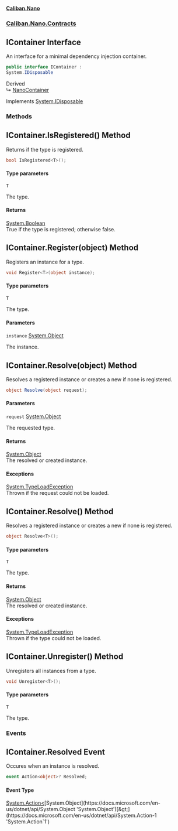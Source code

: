 #### [Caliban.Nano](index.md 'index')
### [Caliban.Nano.Contracts](Caliban.Nano.Contracts.md 'Caliban.Nano.Contracts')

## IContainer Interface

An interface for a minimal dependency injection container.

```csharp
public interface IContainer :
System.IDisposable
```

Derived  
&#8627; [NanoContainer](Caliban.Nano.Container.NanoContainer.md 'Caliban.Nano.Container.NanoContainer')

Implements [System.IDisposable](https://docs.microsoft.com/en-us/dotnet/api/System.IDisposable 'System.IDisposable')
### Methods

<a name='Caliban.Nano.Contracts.IContainer.IsRegistered_T_()'></a>

## IContainer.IsRegistered<T>() Method

Returns if the type is registered.

```csharp
bool IsRegistered<T>();
```
#### Type parameters

<a name='Caliban.Nano.Contracts.IContainer.IsRegistered_T_().T'></a>

`T`

The type.

#### Returns
[System.Boolean](https://docs.microsoft.com/en-us/dotnet/api/System.Boolean 'System.Boolean')  
True if the type is registered; otherwise false.

<a name='Caliban.Nano.Contracts.IContainer.Register_T_(object)'></a>

## IContainer.Register<T>(object) Method

Registers an instance for a type.

```csharp
void Register<T>(object instance);
```
#### Type parameters

<a name='Caliban.Nano.Contracts.IContainer.Register_T_(object).T'></a>

`T`

The type.
#### Parameters

<a name='Caliban.Nano.Contracts.IContainer.Register_T_(object).instance'></a>

`instance` [System.Object](https://docs.microsoft.com/en-us/dotnet/api/System.Object 'System.Object')

The instance.

<a name='Caliban.Nano.Contracts.IContainer.Resolve(object)'></a>

## IContainer.Resolve(object) Method

Resolves a registered instance or creates a new if none is registered.

```csharp
object Resolve(object request);
```
#### Parameters

<a name='Caliban.Nano.Contracts.IContainer.Resolve(object).request'></a>

`request` [System.Object](https://docs.microsoft.com/en-us/dotnet/api/System.Object 'System.Object')

The requested type.

#### Returns
[System.Object](https://docs.microsoft.com/en-us/dotnet/api/System.Object 'System.Object')  
The resolved or created instance.

#### Exceptions

[System.TypeLoadException](https://docs.microsoft.com/en-us/dotnet/api/System.TypeLoadException 'System.TypeLoadException')  
Thrown if the request could not be loaded.

<a name='Caliban.Nano.Contracts.IContainer.Resolve_T_()'></a>

## IContainer.Resolve<T>() Method

Resolves a registered instance or creates a new if none is registered.

```csharp
object Resolve<T>();
```
#### Type parameters

<a name='Caliban.Nano.Contracts.IContainer.Resolve_T_().T'></a>

`T`

The type.

#### Returns
[System.Object](https://docs.microsoft.com/en-us/dotnet/api/System.Object 'System.Object')  
The resolved or created instance.

#### Exceptions

[System.TypeLoadException](https://docs.microsoft.com/en-us/dotnet/api/System.TypeLoadException 'System.TypeLoadException')  
Thrown if the type could not be loaded.

<a name='Caliban.Nano.Contracts.IContainer.Unregister_T_()'></a>

## IContainer.Unregister<T>() Method

Unregisters all instances from a type.

```csharp
void Unregister<T>();
```
#### Type parameters

<a name='Caliban.Nano.Contracts.IContainer.Unregister_T_().T'></a>

`T`

The type.
### Events

<a name='Caliban.Nano.Contracts.IContainer.Resolved'></a>

## IContainer.Resolved Event

Occures when an instance is resolved.

```csharp
event Action<object>? Resolved;
```

#### Event Type
[System.Action&lt;](https://docs.microsoft.com/en-us/dotnet/api/System.Action-1 'System.Action`1')[System.Object](https://docs.microsoft.com/en-us/dotnet/api/System.Object 'System.Object')[&gt;](https://docs.microsoft.com/en-us/dotnet/api/System.Action-1 'System.Action`1')
